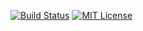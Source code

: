 [![Build Status](https://travis-ci.org/z81/discord-bot.svg?branch=master)](https://travis-ci.org/z81/discord-bot)
[![MIT License](https://img.shields.io/badge/License-MIT-brightgreen.svg)](https://github.com/plotly/plotly.js/blob/master/LICENSE)
